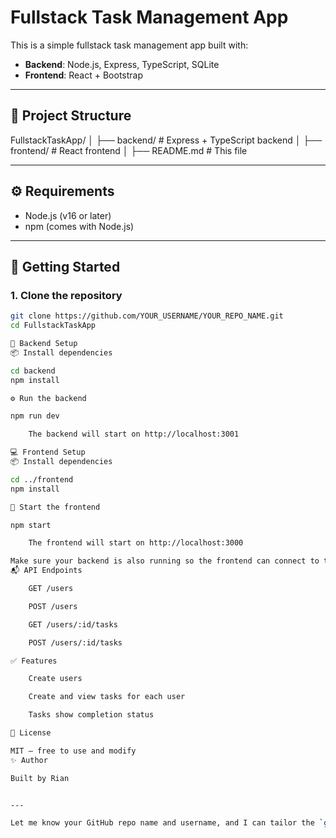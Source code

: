 # Fullstack Task Management App

This is a simple fullstack task management app built with:

- **Backend**: Node.js, Express, TypeScript, SQLite
- **Frontend**: React + Bootstrap

---

## 📁 Project Structure

FullstackTaskApp/
│
├── backend/ # Express + TypeScript backend
│
├── frontend/ # React frontend
│
├── README.md # This file


---

## ⚙️ Requirements

- Node.js (v16 or later)
- npm (comes with Node.js)

---

## 🚀 Getting Started

### 1. Clone the repository

```bash
git clone https://github.com/YOUR_USERNAME/YOUR_REPO_NAME.git
cd FullstackTaskApp

🧠 Backend Setup
📦 Install dependencies

cd backend
npm install

⚙️ Run the backend

npm run dev

    The backend will start on http://localhost:3001

💻 Frontend Setup
📦 Install dependencies

cd ../frontend
npm install

🚀 Start the frontend

npm start

    The frontend will start on http://localhost:3000

Make sure your backend is also running so the frontend can connect to the API.
📬 API Endpoints

    GET /users

    POST /users

    GET /users/:id/tasks

    POST /users/:id/tasks

✅ Features

    Create users

    Create and view tasks for each user

    Tasks show completion status

📝 License

MIT – free to use and modify
✨ Author

Built by Rian


---

Let me know your GitHub repo name and username, and I can tailor the `git clone` line too.
